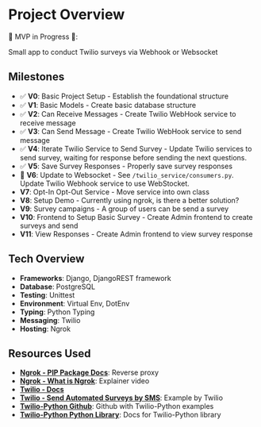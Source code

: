 # Project Overview 

🚧 MVP in Progress 🚧:

Small app to conduct Twilio surveys via Webhook or Websocket

## Milestones
- ✅ **V0**: Basic Project Setup - Establish the foundational structure
- ✅ **V1**: Basic Models - Create basic database structure
- ✅ **V2**: Can Receive Messages - Create Twilio WebHook service to receive message
- ✅ **V3**: Can Send Message - Create Twilio WebHook service to send message
- ✅ **V4**: Iterate Twilio Service to Send Survey - Update Twilio services to send survey, waiting for response before sending the next questions.
- ✅ **V5**: Save Survey Responses - Properly save survey responses
- 🔨 **V6**: Update to Websocket - See `/twilio_service/consumers.py`. Update Twilio Webhook service to use WebStocket.
- **V7**: Opt-In Opt-Out Service - Move service into own class
- **V8**: Setup Demo - Currently using ngrok, is there a better solution?
- **V9**: Survey campaigns - A group of users can be send a survey
- **V10**: Frontend to Setup Basic Survey - Create Admin frontend to create surveys and send
- **V11**: View Responses - Create Admin frontend to view survey response

## Tech Overview 
- **Frameworks**: Django, DjangoREST framework
- **Database**: PostgreSQL
- **Testing**: Unittest
- **Environment**: Virtual Env, DotEnv
- **Typing**: Python Typing
- **Messaging**: Twilio
- **Hosting**: Ngrok

## Resources Used 
- **[Ngrok - PIP Package Docs](https://pypi.org/project/ngrok/)**:  Reverse proxy 
- **[Ngrok - What is Ngrok](https://www.youtube.com/watch?v=UaxqJUXqvro&t=54s)**: Explainer video
- **[Twilio - Docs](https://www.twilio.com/docs/messaging)**
- **[Twilio - Send Automated Surveys by SMS](https://www.twilio.com/en-us/blog/send-automated-surveys-sms-python-twilio)**: Example by Twilio
- **[Twilio-Python Github](https://github.com/twilio/twilio-python?tab=readme-ov-file)**: Github with Twilio-Python examples
- **[Twilio-Python Python Library](https://twilio.com/docs/libraries/reference/twilio-python/)**: Docs for Twilio-Python library
